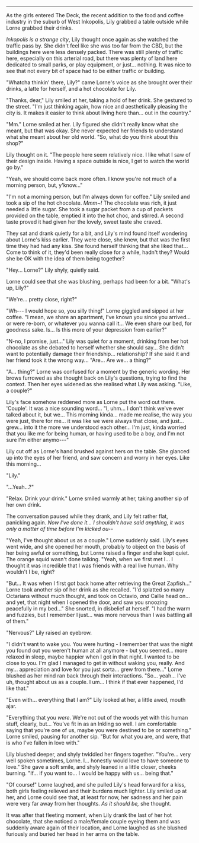 ***

As the girls entered The Deck, the recent addition to the food and coffee industry in the suburb of West Inkopolis, Lily grabbed a table outside while Lorne grabbed their drinks.

*Inkopolis is a strange city*, Lily thought once again as she watched the traffic pass by. She didn't feel like she was too far from the CBD, but the buildings here were less densely packed. There was still plenty of traffic here, especially on this arterial road, but there was plenty of land here dedicated to small parks, or play equipment, or just... nothing. It was nice to see that not every bit of space had to be either traffic or building.

"Whatcha thinkin' there, Lily?" came Lorne's voice as she brought over their drinks, a latte for herself, and a hot chocolate for Lily.

"Thanks, dear," Lily smiled at her, taking a hold of her drink. She gestured to the street. "I'm just thinking again, how nice and aesthetically pleasing the city is. It makes it easier to think about living here than... out in the country."

"Mm." Lorne smiled at her. Lily figured she didn't really know what she meant, but that was okay. She never expected her friends to understand what she meant about her old world. "So, what do you think about this shop?"

Lily thought on it. "The people here seem relatively nice. I like what I saw of their design inside. Having a space outside is nice, I get to watch the world go by."

"Yeah, we should come back more often. I know you're not much of a morning person, but, y'know..."

"I'm not a morning person, but I'm always down for coffee." Lily smiled and took a sip of the hot chocolate. *Mmm\~!* The chocolate was rich, it just needed a little sugar. She took a sugar packet from a cup of packets provided on the table, emptied it into the hot choc, and stirred. A second taste proved it had given her the lovely, sweet taste she craved.

They sat and drank quietly for a bit, and Lily's mind found itself wondering about Lorne's kiss earlier. They were close, she knew, but that was the first time they had had any kiss. She found herself thinking that she liked that... Come to think of it, they'd been really close for a while, hadn't they? Would she be OK with the idea of them being together?

"Hey... Lorne?" Lily shyly, quietly said.

Lorne could see that she was blushing, perhaps had been for a bit. "What's up, Lily?"

"We're... pretty close, right?"

"Wh--- I would hope so, you silly thing!" Lorne giggled and sipped at her coffee. "I mean, we share an apartment, I've known you since you arrived... or were re-born, or whatever you wanna call it... We even share our bed, for goodness sake. Is... Is this more of your depression from earlier?"

"N-no, I promise, just..." Lily was quiet for a moment, drinking from her hot chocolate as she debated to herself whether she should say... She didn't want to potentially damage their friendship... relationship? If she said it and her friend took it the wrong way... "Are... Are we... a thing?"

"A... thing?" Lorne was confused for a moment by the generic wording. Her brows furrowed as she thought back on Lily's questions, trying to find the context. Then her eyes widened as she realised what Lily was asking. "Like, a couple?"

Lily's face somehow reddened more as Lorne put the word out there. 'Couple'. It was a nice sounding word... "I, uhm... I don't think we've ever talked about it, but we... This morning kinda... made me realise, the way you were just, there for me... it was like we were always that close, and just... grew... into it the more we understood each other... I'm just, kinda worried that you like me for being human, or having used to be a boy, and I'm not sure I'm either anymo---"

Lily cut off as Lorne's hand brushed against hers on the table. She glanced up into the eyes of her friend, and saw concern and worry in her eyes. Like this morning...

"Lily."

"...Yeah...?"

"Relax. Drink your drink." Lorne smiled warmly at her, taking another sip of her own drink.

The conversation paused while they drank, and Lily felt rather flat, panicking again. *Now I've done it... I shouldn't have said anything, it was only a matter of time before I'm kicked ou--*

"Yeah, I've thought about us as a couple." Lorne suddenly said. Lily's eyes went wide, and she opened her mouth, probably to object on the basis of her being awful or something, but Lorne raised a finger and she kept quiet. The orange squid wasn't done talking. "Yeah, when we first met I... I thought it was incredible that I was friends with a real live human. Why wouldn't I be, right?

"But... It was when I first got back home after retrieving the Great Zapfish..." Lorne took another sip of her drink as she recalled. "I'd splatted so many Octarians without much thought, and took on Octavio, *and* Callie head on... and yet, that night when I opened the door, and saw you snoozing peacefully in my bed..." She snorted, in disbelief at herself. "I had the warm and fuzzies, but I remember I just... was more nervous than I was battling all of them."

"Nervous?" Lily raised an eyebrow.

"I didn't want to wake you. You were hurting - I remember that was the night you found out you weren't human at all anymore - but you seemed... more relaxed in sleep, maybe happier when I got in that night. I wanted to be close to you. I'm glad I managed to get in without waking you, really. And my... appreciation and love for you just sorta... grew from there..." Lorne blushed as her mind ran back through their interactions. "So... yeah... I've uh, thought about us as a couple. I um... I think if that ever happened, I'd like that."

"Even with... everything that I am?" Lily looked at her, a little awed, mouth ajar.

"Everything that you *were*. We're not out of the woods yet with this human stuff, clearly, but... You've fit in as an Inkling so well. I am comfortable saying that you're one of us, maybe you were destined to be or something." Lorne smiled, pausing for another sip. "But for what you are, and were, that is who I've fallen in love with."

Lily blushed deeper, and shyly twiddled her fingers together. "You're... very well spoken sometimes, Lorne. I... honestly would love to have someone to love." She gave a soft smile, and shyly leaned in a little closer, cheeks burning. "If... if you want to... I would be happy with us... being that."

"Of course!" Lorne laughed, and she pulled Lily's head forward for a kiss, both girls feeling relieved and their burdens much lighter. Lily smiled up at her, and Lorne could see that, at least for now, her sadness and her pain were very far away from her thoughts. *As it should be,* she thought.

It was after that fleeting moment, when Lily drank the last of her hot chocolate, that she noticed a male/female couple eyeing them and was suddenly aware again of their location, and Lorne laughed as she blushed furiously and buried her head in her arms on the table.